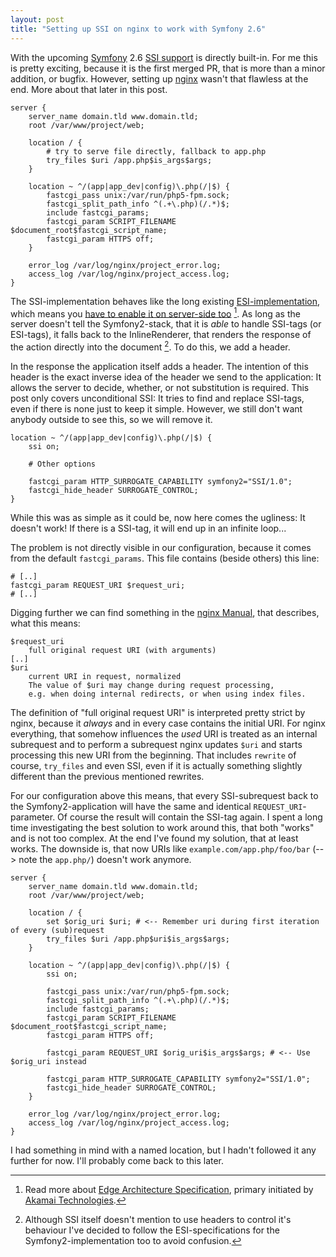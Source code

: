 ```yaml
---
layout: post
title: "Setting up SSI on nginx to work with Symfony 2.6"
---
```


With the upcoming [Symfony](http://symfony.com/) 2.6 [SSI support](https://github.com/symfony/symfony/commit/bf140a8487a19d767b9b57102e74c842e8f0a208)
is directly built-in. For me this is pretty exciting, because it is the first merged PR, that is more than a minor
addition, or bugfix. However, setting up [nginx](http://nginx.org/) wasn't that flawless at the end. More about that later in this post.

```nginx
server {
    server_name domain.tld www.domain.tld;
    root /var/www/project/web;

    location / {
        # try to serve file directly, fallback to app.php
        try_files $uri /app.php$is_args$args;
    }

    location ~ ^/(app|app_dev|config)\.php(/|$) {
        fastcgi_pass unix:/var/run/php5-fpm.sock;
        fastcgi_split_path_info ^(.+\.php)(/.*)$;
        include fastcgi_params;
        fastcgi_param SCRIPT_FILENAME $document_root$fastcgi_script_name;
        fastcgi_param HTTPS off;
    }

    error_log /var/log/nginx/project_error.log;
    access_log /var/log/nginx/project_access.log;
}
```

The SSI-implementation behaves like the long existing [ESI-implementation](http://symfony.com/doc/current/book/http_cache.html#using-esi-in-symfony2),
which means you [have to enable it on server-side too](http://symfony.com/doc/current/cookbook/cache/varnish.html) [^1].
As long as the server doesn't tell the Symfony2-stack, that it is _able_ to handle SSI-tags (or ESI-tags),
it falls back to the InlineRenderer, that renders the response of the action directly into the document [^2].
To do this, we add a header.

In the response the application itself adds a header. The intention of this header is the exact inverse idea of the
header we send to the application: It allows the server to decide, whether, or not substitution is required. This post
only covers unconditional SSI: It tries to find and replace SSI-tags, even if there is none just to keep it simple.
However, we still don't want anybody outside to see this, so we will remove it.


```nginx
location ~ ^/(app|app_dev|config)\.php(/|$) {
    ssi on;

    # Other options

    fastcgi_param HTTP_SURROGATE_CAPABILITY symfony2="SSI/1.0";
    fastcgi_hide_header SURROGATE_CONTROL;
}
```

While this was as simple as it could be, now here comes the ugliness: It doesn't work! If there is a SSI-tag, it will end
up in an infinite loop...

The problem is not directly visible in our configuration, because it comes from the default `fastcgi_params`. This
file contains (beside others) this line:

```nginx
# [..]
fastcgi_param REQUEST_URI $request_uri;
# [..]
```

Digging further we can find something in the [nginx Manual](http://nginx.org/en/docs/http/ngx_http_core_module.html#var_request_uri),
that describes, what this means:

    $request_uri
        full original request URI (with arguments)
    [..]
    $uri
        current URI in request, normalized
        The value of $uri may change during request processing,
        e.g. when doing internal redirects, or when using index files.

The definition of "full original request URI" is interpreted pretty strict by nginx, because it _always_ and in every
case contains the initial URI. For nginx everything, that somehow influences the _used_ URI is treated as an internal
subrequest and to perform a subrequest nginx updates `$uri` and starts processing this new URI from the beginning. That
includes `rewrite` of course, `try_files` and even SSI, even if it is actually something slightly different than the
previous mentioned rewrites.

For our configuration above this means, that every SSI-subrequest back to the Symfony2-application will have the same
and identical `REQUEST_URI`-parameter. Of course the result will contain the SSI-tag again. I spent a long time
investigating the best solution to work around this, that both "works" and is not too complex. At the end I've found my
solution, that at least works. The downside is, that now URIs like `example.com/app.php/foo/bar` (--> note the
`app.php/`) doesn't work anymore.


```nginx
server {
    server_name domain.tld www.domain.tld;
    root /var/www/project/web;

    location / {
        set $orig_uri $uri; # <-- Remember uri during first iteration of every (sub)request
        try_files $uri /app.php$uri$is_args$args;
    }

    location ~ ^/(app|app_dev|config)\.php(/|$) {
        ssi on;

        fastcgi_pass unix:/var/run/php5-fpm.sock;
        fastcgi_split_path_info ^(.+\.php)(/.*)$;
        include fastcgi_params;
        fastcgi_param SCRIPT_FILENAME $document_root$fastcgi_script_name;
        fastcgi_param HTTPS off;

        fastcgi_param REQUEST_URI $orig_uri$is_args$args; # <-- Use $orig_uri instead

        fastcgi_param HTTP_SURROGATE_CAPABILITY symfony2="SSI/1.0";
        fastcgi_hide_header SURROGATE_CONTROL;
    }

    error_log /var/log/nginx/project_error.log;
    access_log /var/log/nginx/project_access.log;
}
```

I had something in mind with a named location, but I hadn't followed it any further for now.
I'll probably come back to this later.

[^1]: Read more about [Edge Architecture Specification](http://www.w3.org/TR/edge-arch), primary initiated by
      [Akamai Technologies](http://www.akamai.com).

[^2]: Although SSI itself doesn't mention to use headers to control it's
      behaviour I've decided to follow the ESI-specifications for the Symfony2-implementation too to avoid confusion.
